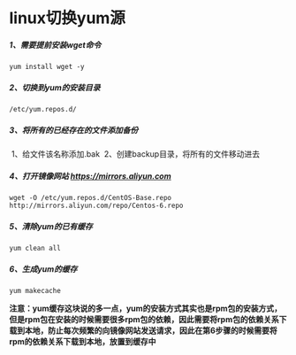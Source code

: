 # linux切换yum源

##### 1、需要提前安装wget命令

```
yum install wget -y
```

##### 2、切换到yum的安装目录

```
/etc/yum.repos.d/
```

##### 3、将所有的已经存在的文件添加备份

​		1、给文件该名称添加.bak
​		2、创建backup目录，将所有的文件移动进去

##### 4、打开镜像网站  https://mirrors.aliyun.com 

```
wget -O /etc/yum.repos.d/CentOS-Base.repo http://mirrors.aliyun.com/repo/Centos-6.repo
```

##### 5、清除yum的已有缓存

```
yum clean all
```

##### 6、生成yum的缓存

```
yum makecache
```

**注意：yum缓存这块说的多一点，yum的安装方式其实也是rpm包的安装方式，但是rpm包在安装的时候需要很多rpm包的依赖，因此需要将rpm包的依赖关系下载到本地，防止每次频繁的向镜像网站发送请求，因此在第6步骤的时候需要将rpm的依赖关系下载到本地，放置到缓存中**

